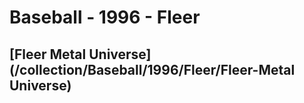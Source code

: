 # Baseball - 1996 - Fleer
## [Fleer Metal Universe](/collection/Baseball/1996/Fleer/Fleer-Metal Universe)
